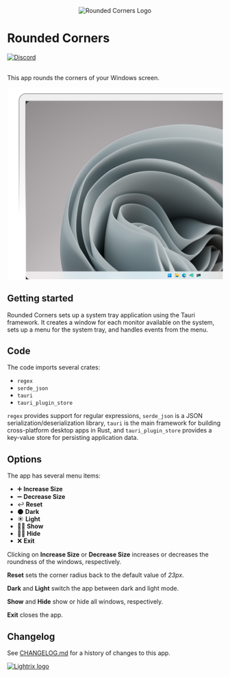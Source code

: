 <p align="center">
  <img width="64" height="64" src="./src-tauri/src/Images/icon.ico" alt="Rounded Corners Logo" />
</p>

# Rounded Corners

<a href ="https://discord.gg/7SK688rBE3" target="_blank">
	<picture>
		<source
    		media="(prefers-color-scheme: dark)"
    		srcset="https://img.shields.io/discord/977956954041356329?label=Discord&logo=discord&color=black&logoColor=white&labelColor=black&logoWidth=15"
    	/>
    	<source
    		media="(prefers-color-scheme: light)"
    		srcset="https://img.shields.io/discord/977956954041356329?label=Discord&logo=discord&color=white&logoColor=black&labelColor=white&logoWidth=15"
    	/>
    	<img
    		alt="Discord"
    		src="https://img.shields.io/discord/977956954041356329?label=Discord&logo=discord&color=black&logoColor=white&labelColor=black&logoWidth=15"
    	/>
    </picture>
</a>
<br />
<br />

This app rounds the corners of your Windows screen.

![Rounded Corners](./.github/cover.png)

## Getting started

Rounded Corners sets up a system tray application using the Tauri framework. It
creates a window for each monitor available on the system, sets up a menu for
the system tray, and handles events from the menu.

## Code

The code imports several crates:

-   `regex`
-   `serde_json`
-   `tauri`
-   `tauri_plugin_store`

`regex` provides support for regular expressions, `serde_json` is a JSON
serialization/deserialization library, `tauri` is the main framework for
building cross-platform desktop apps in Rust, and `tauri_plugin_store` provides
a key-value store for persisting application data.

## Options

The app has several menu items:

-   ➕ **Increase Size**
-   ➖ **Decrease Size**
-   ↩️ **Reset**
-   🌑 **Dark**
-   ☀️ **Light**
-   👨🏻 **Show**
-   🥷🏽 **Hide**
-   ❌ **Exit**

Clicking on **Increase Size** or **Decrease Size** increases or decreases the
roundness of the windows, respectively.

**Reset** sets the corner radius back to the default value of _23px_.

**Dark** and **Light** switch the app between dark and light mode.

**Show** and **Hide** show or hide all windows, respectively.

**Exit** closes the app.

## Changelog

See [CHANGELOG.md](CHANGELOG.md) for a history of changes to this app.

[![Lightrix logo](https://raw.githubusercontent.com/Lightrix/npm/main/.github/Image/favicon.png "Built with Lightrix/npm")](https://github.com/Lightrix/npm)
